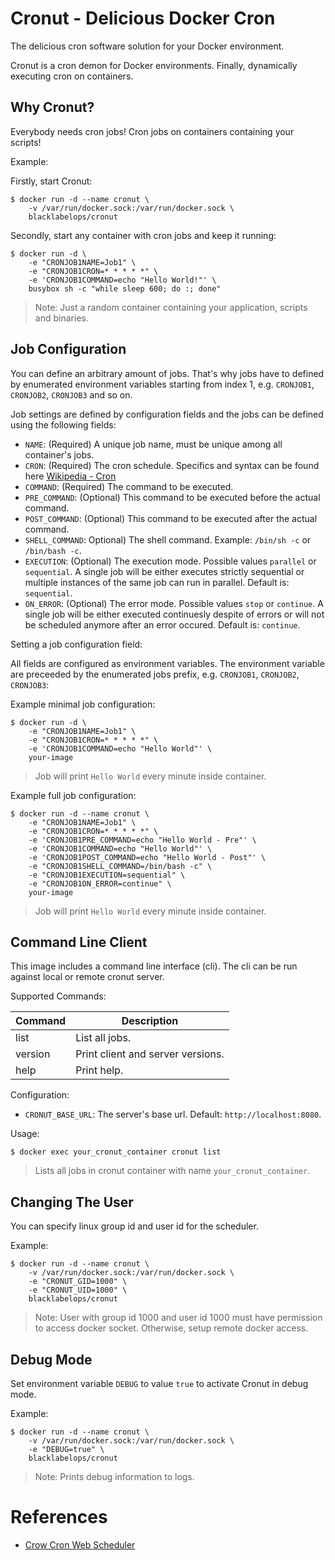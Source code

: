 # Cronut - Delicious Docker Cron

The delicious cron software solution for your Docker environment.

Cronut is a cron demon for Docker environments. Finally, dynamically executing cron on containers.

## Why Cronut?

Everybody needs cron jobs! Cron jobs on containers containing your scripts!

Example:

Firstly, start Cronut:

~~~~
$ docker run -d --name cronut \
    -v /var/run/docker.sock:/var/run/docker.sock \
    blacklabelops/cronut
~~~~

Secondly, start any container with cron jobs and keep it running:

~~~~
$ docker run -d \
    -e "CRONJOB1NAME=Job1" \
    -e "CRONJOB1CRON=* * * * *" \
    -e 'CRONJOB1COMMAND=echo "Hello World!"' \
    busybox sh -c "while sleep 600; do :; done"
~~~~

> Note: Just a random container containing your application, scripts and binaries.

## Job Configuration

You can define an arbitrary amount of jobs. That's why jobs have to defined by enumerated environment variables starting from index 1, e.g. `CRONJOB1`, `CRONJOB2`, `CRONJOB3` and so on.

Job settings are defined by configuration fields and the jobs can be defined using the following fields:

* `NAME`: (Required) A unique job name, must be unique among all container's jobs.
* `CRON`: (Required) The cron schedule. Specifics and syntax can be found here [Wikipedia - Cron](https://en.wikipedia.org/wiki/Cron)
* `COMMAND`: (Required) The command to be executed.
* `PRE_COMMAND`: (Optional) This command to be executed before the actual command.
* `POST_COMMAND`: (Optional) This command to be executed after the actual command.
* `SHELL_COMMAND`: Optional) The shell command. Example: `/bin/sh -c` or `/bin/bash -c`.
* `EXECUTION`: (Optional) The execution mode. Possible values `parallel` or `sequential`. A single job will be either executes strictly sequential or multiple instances of the same job can run in parallel. Default is: `sequential`.
* `ON_ERROR`: (Optional) The error mode. Possible values `stop` or `continue`. A single job will be either executed continuesly despite of errors or will not be scheduled anymore after an error occured. Default is: `continue`.

Setting a job configuration field:

All fields are configured as environment variables. The environment variable are preceeded by the enumerated jobs prefix, e.g. `CRONJOB1`, `CRONJOB2`, `CRONJOB3`:

Example minimal job configuration:

~~~~
$ docker run -d \
    -e "CRONJOB1NAME=Job1" \
    -e "CRONJOB1CRON=* * * * *" \
    -e 'CRONJOB1COMMAND=echo "Hello World"' \
    your-image
~~~~

> Job will print `Hello World` every minute inside container.

Example full job configuration:

~~~~
$ docker run -d --name cronut \
    -e "CRONJOB1NAME=Job1" \
    -e "CRONJOB1CRON=* * * * *" \
    -e 'CRONJOB1PRE_COMMAND=echo "Hello World - Pre"' \
    -e 'CRONJOB1COMMAND=echo "Hello World"' \
    -e 'CRONJOB1POST_COMMAND=echo "Hello World - Post"' \
    -e "CRONJOB1SHELL_COMMAND=/bin/bash -c" \
    -e "CRONJOB1EXECUTION=sequential" \
    -e "CRONJOB1ON_ERROR=continue" \
    your-image
~~~~

> Job will print `Hello World` every minute inside container.

## Command Line Client

This image includes a command line interface (cli). The cli can be run against local or remote cronut server.

Supported Commands:

| Command | Description |
|---------|-------------|
| list | List all jobs. |
| version | Print client and server versions. |
| help | Print help. |

Configuration:

* `CRONUT_BASE_URL`: The server's base url. Default: `http://localhost:8080`.

Usage:

~~~~
$ docker exec your_cronut_container cronut list
~~~~

> Lists all jobs in cronut container with name `your_cronut_container`.

## Changing The User

You can specify linux group id and user id for the scheduler.

Example:

~~~~
$ docker run -d --name cronut \
    -v /var/run/docker.sock:/var/run/docker.sock \
    -e "CRONUT_GID=1000" \
    -e "CRONUT_UID=1000" \
    blacklabelops/cronut
~~~~

> Note: User with group id 1000 and user id 1000 must have permission to access docker socket. Otherwise, setup remote docker access.

## Debug Mode

Set environment variable `DEBUG` to value `true` to activate Cronut in debug mode.

Example:

~~~~
$ docker run -d --name cronut \
    -v /var/run/docker.sock:/var/run/docker.sock \
    -e "DEBUG=true" \
    blacklabelops/cronut
~~~~

> Note: Prints debug information to logs.

# References

* [Crow Cron Web Scheduler](https://github.com/blacklabelops/crow)

